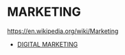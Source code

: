 # MARKETING

https://en.wikipedia.org/wiki/Marketing

- [DIGITAL MARKETING](../../LEVEL-3/BUSSINESS-STUDIES/MARKETING/DIGITAL-MARKETING.md)
